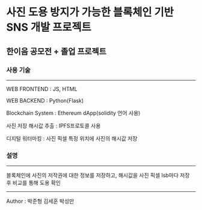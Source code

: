 # 사진 도용 방지가 가능한 블록체인 기반 SNS 개발 프로젝트

## 한이음 공모전 + 졸업 프로젝트

### 사용 기술
---
WEB FRONTEND : JS, HTML

WEB BACKEND : Python(Flask)

Blockchain System : Ethereum dApp(solidity 언어 사용)

사진 저장 해시값 추출 : IPFS프로토콜 사용

디지털 워터마킹 : 사진 픽셀 특정 위치에 사진의 해시값 저장

### 설명
---
블록체인에 사진의 저작권에 대한 정보를 저장하고, 해시값을 사진 픽셀 lsb마다 저장 후 비교를 통해 도용 확인





---
Author : 박준형 김세훈 박성만
